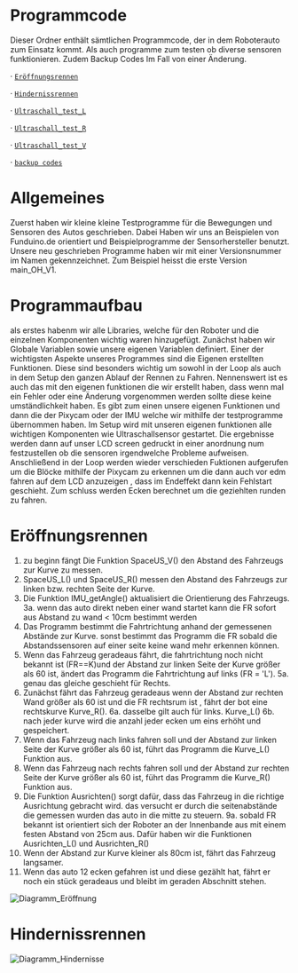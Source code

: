 Programmcode
====

Dieser Ordner enthält sämtlichen Programmcode, der in dem Roboterauto zum Einsatz kommt.
Als auch programme zum testen ob diverse sensoren funktionieren. Zudem Backup Codes Im Fall von einer Änderung.

· [`Eröffnungsrennen`](https://github.com/biswro2023/smartiecar/tree/master/Programmcode/main_hinderniss_V01)

· [`Hindernissrennen`](https://github.com/biswro2023/smartiecar/tree/master/Programmcode/main_hinderniss_V01)

· [`Ultraschall_test_L`](https://github.com/biswro2023/smartiecar/tree/master/Programmcode/Ultraschall_test_L)

· [`Ultraschall_test_R`](https://github.com/biswro2023/smartiecar/tree/master/Programmcode/Ultraschall_test_R)

· [`Ultraschall_test_V`](https://github.com/biswro2023/smartiecar/tree/master/Programmcode/Ultraschall_test_V)

· [`backup codes`](https://github.com/biswro2023/smartiecar/tree/master/Programmcode/backup%20codes)

Allgemeines
===
Zuerst haben wir kleine kleine Testprogramme für die Bewegungen und Sensoren des Autos geschrieben. Dabei Haben wir uns an Beispielen von Funduino.de orientiert und Beispielprogramme der Sensorhersteller benutzt. Unsere neu geschrieben Programme haben wir mit einer Versionsnummer im Namen gekennzeichnet. Zum Beispiel heisst die erste Version main_OH_V1.

Programmaufbau
===
als erstes habenm wir alle Libraries, welche für den Roboter und die einzelnen Komponenten wichtig waren hinzugefügt. Zunächst haben wir Globale Variablen sowie unsere eigenen Variablen definiert. Einer der wichtigsten Aspekte unseres Programmes sind die Eigenen erstellten Funktionen. Diese sind besonders wichtig um sowohl in der Loop als auch in dem Setup den ganzen Ablauf der Rennen zu Fahren. Nennenswert ist es auch das mit den eigenen funktionen die wir erstellt haben, dass wenn mal ein Fehler oder eine Änderung vorgenommen werden sollte diese keine umständlichkeit haben. Es gibt zum einen unsere eigenen Funktionen und dann die der Pixycam oder der IMU welche wir mithilfe der testprogramme übernommen haben. Im Setup wird mit unseren eigenen funktionen alle wichtigen Komponenten wie Ultraschallsensor gestartet. Die ergebnisse werden dann auf unser LCD screen gedruckt in einer anordnung num festzustellen ob die sensoren irgendwelche Probleme aufweisen. Anschließend in der Loop werden wieder verschieden Fuktionen aufgerufen um die Blöcke mithilfe der Pixycam zu erkennen um die dann auch vor edm fahren auf dem LCD anzuzeigen , dass im Endeffekt dann kein Fehlstart geschieht. Zum schluss werden Ecken berechnet um die geziehlten runden zu fahren.


Eröffnungsrennen
===
1.  zu beginn fängt Die Funktion SpaceUS_V() den Abstand des Fahrzeugs zur Kurve zu messen.
2.  SpaceUS_L() und SpaceUS_R() messen den Abstand des Fahrzeugs zur linken bzw. rechten Seite der Kurve.
3.  Die Funktion IMU_getAngle() aktualisiert die Orientierung des Fahrzeugs.
3a. wenn das auto direkt neben einer wand startet kann die FR sofort aus Abstand zu wand < 10cm bestimmt werden
4.  Das Programm bestimmt die Fahrtrichtung anhand der gemessenen Abstände zur Kurve. sonst bestimmt das Programm die FR sobald die Abstandssensoren auf einer seite keine wand mehr erkennen können. 
5.  Wenn das Fahrzeug geradeaus fährt, die fahrtrichtung noch nicht bekannt ist (FR==K)und der Abstand zur linken Seite der Kurve größer als 60 ist, ändert das Programm die Fahrtrichtung auf links (FR = 'L').
5a. genau das gleiche geschieht für Rechts.
6.  Zunächst fährt das Fahrzeug geradeaus wenn der Abstand zur rechten Wand größer als 60 ist und die FR rechtsrum ist , fährt der bot eine rechtskurve Kurve_R().
6a. dasselbe gilt auch für links. Kurve_L()
6b. nach jeder kurve wird die anzahl jeder ecken um eins erhöht und gespeichert. 
7.  Wenn das Fahrzeug nach links fahren soll und der Abstand zur linken Seite der Kurve größer als 60 ist, führt das Programm die Kurve_L() Funktion aus.
8.  Wenn das Fahrzeug nach rechts fahren soll und der Abstand zur rechten Seite der Kurve größer als 60 ist, führt das Programm die Kurve_R() Funktion aus.
9.  Die Funktion Ausrichten() sorgt dafür, dass das Fahrzeug in die richtige Ausrichtung gebracht wird. das versucht er durch die seitenabstände die gemessen wurden das auto in die mitte zu steuern.
9a. sobald FR bekannt ist orientiert sich der Roboter an der Innenbande aus mit einem festen Abstand von 25cm aus. Dafür haben wir die Funktionen Ausrichten_L() und Ausrichten_R()
10. Wenn der Abstand zur Kurve kleiner als 80cm ist, fährt das Fahrzeug langsamer.
11. Wenn das auto 12 ecken gefahren ist und diese gezählt hat, fährt er noch ein stück geradeaus und bleibt im geraden Abschnitt stehen.


![Diagramm_Eröffnung](https://github.com/biswro2023/smartiecar/assets/131591590/fbee0cb2-4aab-434d-a97d-d06e2026ba62)


Hindernissrennen
===
![Diagramm_Hindernisse](https://github.com/biswro2023/smartiecar/assets/131591590/263c1bce-014c-4458-99a9-e519d6a30377)
